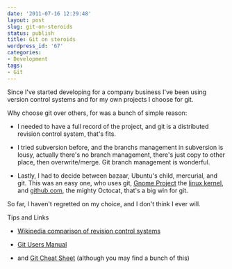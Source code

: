 ```yaml
---
date: '2011-07-16 12:29:48'
layout: post
slug: git-on-steroids
status: publish
title: Git on steroids
wordpress_id: '67'
categories:
- Development
tags:
- Git
---
```


Since I've started developing for a company business I've been using version control systems and for my own projects I choose for git.

Why choose git over others, for was a bunch of simple reason:



	
  * I needed to have a full record of the project, and git is a distributed revision control system, that's fits.

	
  * I tried subversion before, and the branchs management in subversion is lousy, actually there's no branch management, there's just copy to other place, then overwrite/merge. Git branch management is wonderful.

	
  * Lastly, I had to decide between bazaar, Ubuntu's child, mercurial, and git. This was an easy one, who uses git, [Gnome Project](http://git.gnome.org/) the [linux kernel](http://git.kernel.org), and [github.com](http://www.github.com), the mighty Octocat, that's a big win for git.


So far, I haven't regretted on my choice, and I don't think I ever will.

Tips and Links

	
  * [Wikipedia comparison of revision control systems](http://en.wikipedia.org/wiki/Comparison_of_revision_control_software)

	
  * [Git Users Manual](http://www.kernel.org/pub/software/scm/git/docs/user-manual.html)

	
  * and [Git Cheat Sheet](http://blog.fournova.com/2011/06/git-cheat-sheet/) (although you may find a bunch of this)



